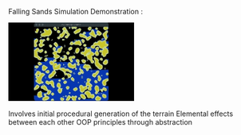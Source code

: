 Falling Sands Simulation Demonstration :

<img src="https://github.com/Taelavjs/cppFallingSands/blob/master/fallingSandsDemonstration.gif" width=50% height = 50%>

Involves initial procedural generation of the terrain
Elemental effects between each other
OOP principles through abstraction



